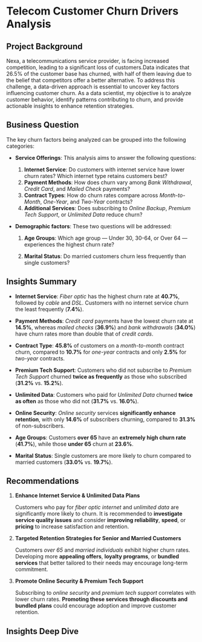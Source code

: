 # Telecom Customer Churn Drivers Analysis

## Project Background

Nexa, a telecommunications service provider, is facing increased competition, leading to a significant loss of customers.Data indicates that 26.5% of the customer base has churned, with half of them leaving due to the belief that competitors offer a better alternative. To address this challenge, a data-driven approach is essential to uncover key factors influencing customer churn. As a data scientist, my objective is to analyze customer behavior, identify patterns contributing to churn, and provide actionable insights to enhance retention strategies. 

## Business Question

The key churn factors being analyzed can be grouped into the following categories:

- **Service Offerings**: This analysis aims to answer the following questions:

  1. **Internet Service**: Do customers with internet service have lower churn rates? Which internet type retains customers best?
  2. **Payment Methods**: How does churn vary among _Bank Withdrawal_, _Credit Card_, and _Mailed Check_ payments?
  3. **Contract Types**: How do churn rates compare across _Month-to-Month_, _One-Year_, and _Two-Year_ contracts?
  4. **Additional Services**: Does subscribing to _Online Backup_, _Premium Tech Support_, or _Unlimited Data_ reduce churn?
 
- **Demographic factors**: These two questions will be addressed:

  1. **Age Groups**: Which age group — Under 30, 30-64, or Over 64 — experiences the highest churn rate?

  2. **Marital Status**: Do married customers churn less frequently than single customers?

## Insights Summary

- **Internet Service**: _Fiber optic_ has the highest churn rate at **40.7%**, followed by _cable_ and _DSL_. Customers with no internet service churn the least frequently (**7.4%**).

- **Payment Methods**: _Credit card_ payments have the lowest churn rate at **14.5%**, whereas _mailed checks_ (**36.9%**) and _bank withdrawals_ (**34.0%**) have churn rates more than double that of _credit cards_.

- **Contract Type**: **45.8%** of customers on a _month-to-month_ contract churn, compared to **10.7%** for _one-year_ contracts and only **2.5%** for _two-year_ contracts.

- **Premium Tech Support**: Customers who did not subscribe to _Premium Tech Support_ churned **twice as frequently** as those who subscribed (**31.2%** vs. **15.2%**).

- **Unlimited Data**: Customers who paid for _Unlimited Data_ churned **twice as often** as those who did not (**31.7%** vs. **16.0%**).

- **Online Security**: _Online security_ services **significantly enhance retention**, with only **14.6%** of subscribers churning, compared to **31.3%** of non-subscribers.

- **Age Groups**: Customers **over 65** have an **extremely high churn rate** (**41.7%**), while those **under 65** churn at **23.6%**.

- **Marital Status**: Single customers are more likely to churn compared to married customers (**33.0%** vs. **19.7%**).

## Recommendations

1. **Enhance Internet Service & Unlimited Data Plans**
  
    Customers who pay for _fiber optic internet_ and _unlimited data_ are significantly more likely to churn. It is recommended to **investigate service quality issues** and consider **improving reliability**, **speed**, or **pricing** to increase satisfaction and retention.

2. **Targeted Retention Strategies for Senior and Married Customers**
  
    Customers _over 65_ and _married individuals_ exhibit higher churn rates. Developing more **appealing offers**, **loyalty programs**, or **bundled services** that better tailored to their needs may encourage long-term commitment.

3. **Promote Online Security & Premium Tech Support**
  
    Subscribing to _online security_ and _premium tech support_ correlates with lower churn rates. **Promoting these services through discounts and bundled plans** could encourage adoption and improve customer retention.  
  
## Insights Deep Dive

